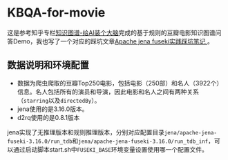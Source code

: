 # KBQA-for-movie

这是参考知乎专栏[知识图谱-给AI装个大脑](https://www.zhihu.com/column/knowledgegraph)完成的基于规则的豆瓣电影知识图谱问答Demo，我也写了一个对应的踩坑文章[Apache jena fuseki实践踩坑笔记
](https://zhuanlan.zhihu.com/p/460129220?)。

## 数据说明和环境配置 
+ 数据为爬虫爬取的豆瓣Top250电影，包括电影（250部）和名人（3922个）信息。名人包括所有的演员和导演，因此电影和名人之间有两种关系（`starring`以及`directedBy`）。
+ jena使用的是3.16.0版本。
+ d2rq使用的是0.8.1版本

jena实现了无推理版本和规则推理版本，分别对应配置目录`jena/apache-jena-fuseki-3.16.0/run_tdb`和`jena/apache-jena-fuseki-3.16.0/run_tdb_inf`，可以通过启动脚本start.sh中`FUSEKI_BASE`环境变量设置使用哪一个配置文件。

   

